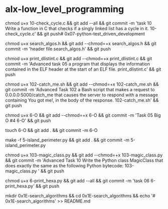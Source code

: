 # alx-low_level_programming

chmod u+x 10-check_cycle.c && git add --all && git commit -m 'task 10 Write a function in C that checks if a singly linked list has a cycle in it. 10-check_cycle.c' && git push# 0x07-python-test_driven_development

chmod u+x search_algos.h && git add --chmod=+x search_algos.h && git commit -m 'header file search_algos.h' && git push

chmod u+x print_dlistint.c && git add --chmod=+x print_dlistint.c && git commit -m 'Advanced task 05 a program that displays the information contained in the ELF header at the start of an ELF file. print_dlistint.c' && git push

chmod u+x 102-catch_me.sh && git add --chmod=+x 102-catch_me.sh && git commit -m 'Advanced Task 102 a Bash script that makes a request to 0.0.0.0:5000/catch_me that causes the server to respond with a message containing You got me!, in the body of the response. 102-catch_me.sh' && git push

chmod u+x 6-O && git add --chmod=+x 6-O && git commit -m 'Task 05 Big O #4 6-O' && git push

touch 6-O && git add . && git commit -m 6-O

make -f 5-island_perimeter.py && git add . && git commit -m 5-island_perimeter.py

chmod u+x 103-magic_class.py && git add --chmod=+x 103-magic_class.py && git commit -m 'Advanced Task 10 Write the Python class MagicClass that does exactly the same as the following Python bytecode: 103-magic_class.py ' && git push

chmod u+x 6-print_hexa.py && git add --all && git commit -m 'task 06 6-print_hexa.py' && git push

mkdir 0x1E-search_algorithms && cd 0x1E-search_algorithms && echo '# 0x1E-search_algorithms' >> README.md
